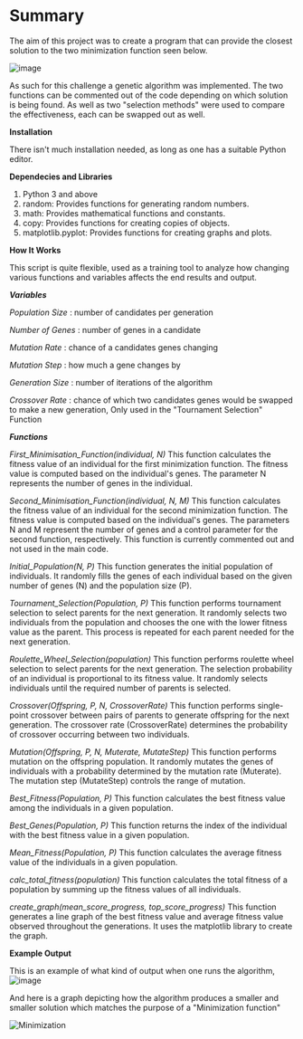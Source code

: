 # Summary
The aim of this project was to create a program that can provide the closest solution to the two minimization function seen below. 

![image](https://user-images.githubusercontent.com/91120304/161843576-2b6a7dab-95dc-45fb-8063-07b5bfcf9970.png)

As such for this challenge a genetic algorithm was implemented. 
The two functions can be commented out of the code depending on which solution is being found. 
As well as two "selection methods" were used to compare the effectiveness, each can be swapped out as well. 



**Installation**

There isn't much installation needed, as long as one has a suitable Python editor.

**Dependecies and Libraries**

1. Python 3 and above
2. random: Provides functions for generating random numbers.
3. math: Provides mathematical functions and constants.
4. copy: Provides functions for creating copies of objects.
5. matplotlib.pyplot: Provides functions for creating graphs and plots.

**How It Works** 

This script is quite flexible, used as a training tool to analyze how changing various functions and variables affects the end results and output.

***Variables***

*Population Size* : number of candidates per generation

*Number of Genes* : number of genes in a candidate

*Mutation Rate* : chance of a candidates genes changing 

*Mutation Step* : how much a gene changes by

*Generation Size* : number of iterations of the algorithm

*Crossover Rate* : chance of which two candidates genes would be swapped to make a new generation, Only used in the "Tournament Selection" Function

 

***Functions***

*First_Minimisation_Function(individual, N)*
This function calculates the fitness value of an individual for the first minimization function. The fitness value is computed based on the individual's genes. The parameter N represents the number of genes in the individual.

*Second_Minimisation_Function(individual, N, M)*
This function calculates the fitness value of an individual for the second minimization function. The fitness value is computed based on the individual's genes. The parameters N and M represent the number of genes and a control parameter for the second function, respectively. This function is currently commented out and not used in the main code.

*Initial_Population(N, P)*
This function generates the initial population of individuals. It randomly fills the genes of each individual based on the given number of genes (N) and the population size (P).

*Tournament_Selection(Population, P)*
This function performs tournament selection to select parents for the next generation. It randomly selects two individuals from the population and chooses the one with the lower fitness value as the parent. This process is repeated for each parent needed for the next generation.

*Roulette_Wheel_Selection(population)*
This function performs roulette wheel selection to select parents for the next generation. The selection probability of an individual is proportional to its fitness value. It randomly selects individuals until the required number of parents is selected.

*Crossover(Offspring, P, N, CrossoverRate)*
This function performs single-point crossover between pairs of parents to generate offspring for the next generation. The crossover rate (CrossoverRate) determines the probability of crossover occurring between two individuals.

*Mutation(Offspring, P, N, Muterate, MutateStep)*
This function performs mutation on the offspring population. It randomly mutates the genes of individuals with a probability determined by the mutation rate (Muterate). The mutation step (MutateStep) controls the range of mutation.

*Best_Fitness(Population, P)*
This function calculates the best fitness value among the individuals in a given population.

*Best_Genes(Population, P)*
This function returns the index of the individual with the best fitness value in a given population.

*Mean_Fitness(Population, P)*
This function calculates the average fitness value of the individuals in a given population.

*calc_total_fitness(population)*
This function calculates the total fitness of a population by summing up the fitness values of all individuals.

*create_graph(mean_score_progress, top_score_progress)*
This function generates a line graph of the best fitness value and average fitness value observed throughout the generations. It uses the matplotlib library to create the graph.


**Example Output**

This is an example of what kind of output when one runs the algorithm, ![image](https://github.com/EnochEssien/Minimization_Problem_Genetic_Algorithm/assets/91120304/0fa70a3c-bed3-479d-9e3e-8fb8f9505264)


And here is a graph depicting how the algorithm produces a smaller and smaller solution which matches the purpose of a "Minimization function" 

![Minimization](https://github.com/EnochEssien/Minimization_Problem_Genetic_Algorithm/assets/91120304/bfc71807-6eed-49ec-bb2e-51ce98a0c571)

